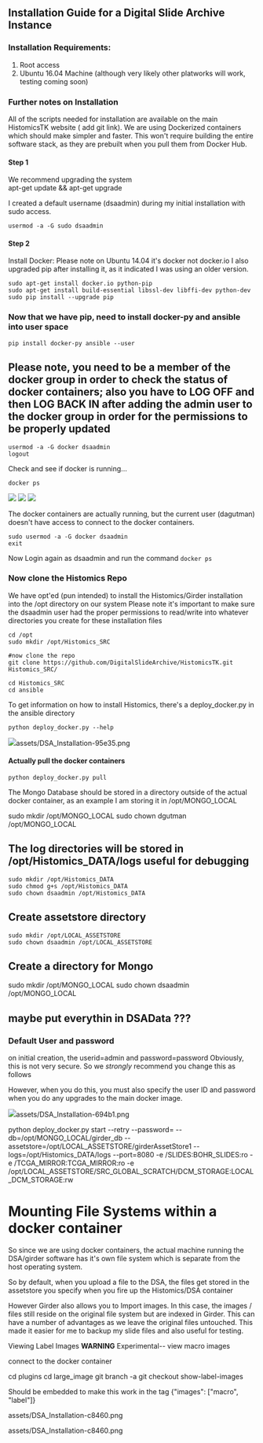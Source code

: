 ## Installation Guide for a Digital Slide Archive Instance

### Installation Requirements:

1) Root access  
2) Ubuntu 16.04 Machine (although very likely other platworks will work, testing coming soon)

### Further notes on Installation

All of the scripts needed for installation are available on the main HistomicsTK
website ( add git link).  We are using Dockerized containers which should make
simpler and faster.  This won't require building the entire software stack,
as they are prebuilt when you pull them from Docker Hub.  

#### Step 1
We recommend upgrading the system  
  apt-get update && apt-get upgrade

I created a default username (dsaadmin) during my initial installation with sudo access.

~~~
usermod -a -G sudo dsaadmin
~~~

#### Step 2
Install Docker: Please note on Ubuntu 14.04 it's docker not docker.io
I also upgraded pip after installing it, as it indicated I was using an older
version.

~~~~
sudo apt-get install docker.io python-pip
sudo apt-get install build-essential libssl-dev libffi-dev python-dev
sudo pip install --upgrade pip
~~~~

### Now that we have pip, need to install docker-py and ansible into user space

~~~~
pip install docker-py ansible --user
~~~~

## Please note, you need to be a member of the docker group in order to check the status of docker containers; also you have to LOG OFF and then LOG BACK IN after adding the admin user to the docker group in order for the permissions to be properly updated

~~~
usermod -a -G docker dsaadmin
logout
~~~

Check and see if docker is running...
~~~~
docker ps
~~~~
![](https://images.techhive.com/images/article/2016/01/windows-8-antivirus-dec.-2015-100639702-orig.png)
![](assets\DSA_Installation-7660f704.png)
![](assets\DSA_Installation-9bf6e7b7.png)

The docker containers are actually running, but the current user (dagutman) doesn't
have access to connect to the docker containers.

~~~~
sudo usermod -a -G docker dsaadmin
exit
~~~~

Now Login again as dsaadmin and run the command
`docker ps`

### Now clone the Histomics Repo
We have opt'ed (pun intended) to install the Histomics/Girder installation into the /opt directory on our system
Please note it's important to make sure the dsaadmin user had the proper permissions to read/write into whatever
directories you create for these installation files

~~~~
cd /opt
sudo mkdir /opt/Histomics_SRC

#now clone the repo
git clone https://github.com/DigitalSlideArchive/HistomicsTK.git Histomics_SRC/

cd Histomics_SRC
cd ansible
~~~~

To get information on how to install Histomics, there's a deploy_docker.py in the
ansible directory

~~~~
python deploy_docker.py --help
~~~~
![](assets\DSA_Installation-95e35e3f.png)assets/DSA_Installation-95e35.png

#### Actually pull the docker containers
~~~~
python deploy_docker.py pull
~~~~

The Mongo Database should be stored in a directory outside of the actual docker
container, as an example I am storing it in /opt/MONGO_LOCAL

sudo mkdir /opt/MONGO_LOCAL
sudo chown dgutman /opt/MONGO_LOCAL

## The log directories will be stored in /opt/Histomics_DATA/logs useful for debugging

~~~
sudo mkdir /opt/Histomics_DATA
sudo chmod g+s /opt/Histomics_DATA
sudo chown dsaadmin /opt/Histomics_DATA
~~~

## Create assetstore directory

~~~
sudo mkdir /opt/LOCAL_ASSETSTORE  
sudo chown dsaadmin /opt/LOCAL_ASSETSTORE
~~~

## Create a directory for Mongo
sudo mkdir /opt/MONGO_LOCAL
sudo chown dsaadmin /opt/MONGO_LOCAL

## maybe put everythin in DSAData  ???

### Default User and password
on initial creation, the userid=admin and password=password
Obviously, this is not very secure.  So we <i>strongly</i> recommend you change
this as follows

However, when you do this, you must also specify the user ID and password when
you do any upgrades to the main docker image.

![](assets\DSA_Installation-694b1617.png)assets/DSA_Installation-694b1.png

python deploy_docker.py start --retry --password= --db=/opt/MONGO_LOCAL/girder_db --assetstore=/opt/LOCAL_ASSETSTORE/girderAssetStore1 --logs=/opt/Histomics_DATA/logs --port=8080 -e /SLIDES:BOHR_SLIDES:ro  -e /TCGA_MIRROR:TCGA_MIRROR:ro  -e /opt/LOCAL_ASSETSTORE/SRC_GLOBAL_SCRATCH/DCM_STORAGE:LOCAL_DCM_STORAGE:rw

# Mounting File Systems within a docker container

So since we are using docker containers, the actual machine running the DSA/girder
software has it's own file system which is separate from the host operating system.

So by default, when you upload a file to the DSA, the files get stored in the assetstore
you specify when you fire up the Histomics/DSA container

However Girder also allows you to Import images.  In this case, the images / files
still reside on the original file system but are indexed in Girder.  This can have
a number of advantages as we leave the original files untouched.  This made it easier
for me to backup my slide files and also useful for testing.  

Viewing Label Images  **WARNING**
Experimental-- view macro images

connect to the docker container

cd plugins
cd large_image
git branch -a
git checkout show-label-images

Should be embedded to make this work in the tag
{"images": ["macro", "label"]}

assets/DSA_Installation-c8460.png


assets/DSA_Installation-c8460.png
